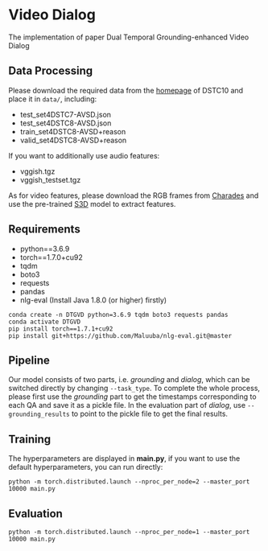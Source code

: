 # Video Dialog

The implementation of paper Dual Temporal Grounding-enhanced Video Dialog

## Data Processing
Please download the required data from the [homepage](https://github.com/dialogtekgeek/AVSD-DSTC10_Official/tree/main) of DSTC10 and place it in `data/`, including:
* test_set4DSTC7-AVSD.json
* test_set4DSTC8-AVSD.json
* train_set4DSTC8-AVSD+reason
* valid_set4DSTC8-AVSD+reason

If you want to additionally use audio features:
* vggish.tgz
* vggish_testset.tgz

As for video features, please download the RGB frames from [Charades](https://prior.allenai.org/projects/charades) and use the pre-trained [S3D](https://github.com/kylemin/S3D) model to extract features.

## Requirements
* python==3.6.9
* torch==1.7.0+cu92
* tqdm
* boto3
* requests
* pandas
* nlg-eval (Install Java 1.8.0 (or higher) firstly)

```
conda create -n DTGVD python=3.6.9 tqdm boto3 requests pandas
conda activate DTGVD
pip install torch==1.7.1+cu92
pip install git+https://github.com/Maluuba/nlg-eval.git@master
```

## Pipeline
Our model consists of two parts, i.e. *grounding* and *dialog*, which can be switched directly by changing `--task_type`.
To complete the whole process, please first use the *grounding* part to get the timestamps corresponding to each QA and save it as a pickle file. 
In the evaluation part of *dialog*, use `--grounding_results` to point to the pickle file to get the final results.

## Training
The hyperparameters are displayed in **main.py**, if you want to use the default hyperparameters, you can run directly:
```
python -m torch.distributed.launch --nproc_per_node=2 --master_port 10000 main.py
```

## Evaluation
```
python -m torch.distributed.launch --nproc_per_node=1 --master_port 10000 main.py
```








